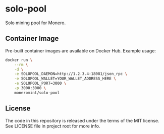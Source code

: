 # solo-pool

Solo mining pool for Monero.

## Container Image

Pre-built container images are available on Docker Hub. Example usage:

```sh
docker run \
    --rm \
    -d \
    -e SOLOPOOL_DAEMON=http://1.2.3.4:18081/json_rpc \
    -e SOLOPOOL_WALLET=YOUR_WALLET_ADDRESS_HERE \
    -e SOLOPOOL_PORT=3000 \
    -p 3000:3000 \
    moneromint/solo-pool
```

## License

The code in this repository is released under the terms of the MIT license.
See LICENSE file in project root for more info.

